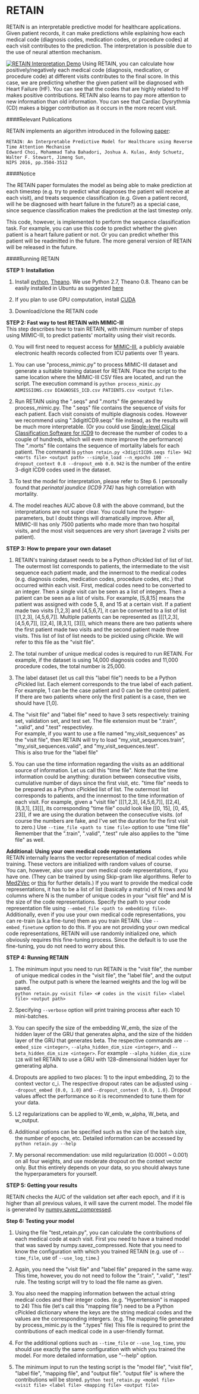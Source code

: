RETAIN
=========================================

RETAIN is an interpretable predictive model for healthcare applications. Given patient records, it can make predictions while explaining how each medical code (diagnosis codes, medication codes, or procedure codes) at each visit contributes to the prediction. The interpretation is possible due to the use of neural attention mechanism.

[![RETAIN Interpretation Demo](http://www.cc.gatech.edu/~echoi48/images/thumbnail.png)](https://youtu.be/co3lTOSgFlA?t=1m46s "RETAIN Interpretation Demo - Click to Watch!")
Using RETAIN, you can calculate how positively/negatively each medical code (diagnosis, medication, or procedure code) at different visits contributes to the final score. In this case, we are predicting whether the given patient will be diagnosed with Heart Failure (HF). You can see that the codes that are highly related to HF makes positive contributions. RETAIN also learns to pay more attention to new information than old information. You can see that Cardiac Dysrythmia (CD) makes a bigger contribution as it occurs in the more recent visit.

####Relevant Publications

RETAIN implements an algorithm introduced in the following [paper](http://papers.nips.cc/paper/6321-retain-an-interpretable-predictive-model-for-healthcare-using-reverse-time-attention-mechanism):

	RETAIN: An Interpretable Predictive Model for Healthcare using Reverse Time Attention Mechanism
	Edward Choi, Mohammad Taha Bahadori, Joshua A. Kulas, Andy Schuetz, Walter F. Stewart, Jimeng Sun,
	NIPS 2016, pp.3504-3512

####Notice

The RETAIN paper formulates the model as being able to make prediction at each timestep (e.g. try to predict what diagnoses the patient will receive at each visit), and treats sequence classification (e.g. Given a patient record, will he be diagnosed with heart failure in the future?) as a special case, since sequence classification makes the prediction at the last timestep only.

This code, however, is implemented to perform the sequence classification task. For example, you can use this code to predict whether the given patient is a heart failure patient or not. Or you can predict whether this patient will be readmitted in the future. The more general version of RETAIN will be released in the future.
	
####Running RETAIN

**STEP 1: Installation**  

1. Install [python](https://www.python.org/), [Theano](http://deeplearning.net/software/theano/index.html). We use Python 2.7, Theano 0.8. Theano can be easily installed in Ubuntu as suggested [here](http://deeplearning.net/software/theano/install_ubuntu.html#install-ubuntu)

2. If you plan to use GPU computation, install [CUDA](https://developer.nvidia.com/cuda-downloads)

3. Download/clone the RETAIN code  

**STEP 2: Fast way to test RETAIN with MIMIC-III**  
This step describes how to train RETAIN, with minimum number of steps using MIMIC-III, to predict patients' mortality using their visit records.

0. You will first need to request access for [MIMIC-III](https://mimic.physionet.org/gettingstarted/access/), a publicly avaiable electronic health records collected from ICU patients over 11 years. 

1. You can use "process_mimic.py" to process MIMIC-III dataset and generate a suitable training dataset for RETAIN. 
Place the script to the same location where the MIMIC-III CSV files are located, and run the script.
The execution command is `python process_mimic.py ADMISSIONS.csv DIAGNOSES_ICD.csv PATIENTS.csv <output file>`.

2. Run RETAIN using the ".seqs" and ".morts" file generated by process_mimic.py. 
The ".seqs" file contains the sequence of visits for each patient. Each visit consists of multiple diagnosis codes.
However we recommend using ".3digitICD9.seqs" file instead, as the results will be much more interpretable.
(Or you could use [Single-level Clical Classification Software for ICD9](https://www.hcup-us.ahrq.gov/toolssoftware/ccs/ccs.jsp#examples) to decrease the number of codes to a couple of hundreds, which will even more improve the performance)
The ".morts" file contains the sequence of mortality labels for each patient. 
The command is `python retain.py <3digitICD9.seqs file> 942 <morts file> <output path> --simple_load --n_epochs 100 --dropout_context 0.8 --dropout_emb 0.0`.
`942` is the number of the entire 3-digit ICD9 codes used in the dataset.

3. To test the model for interpretation, please refer to Step 6. I personally found that _perinatal jaundice (ICD9 774)_ has high correlation with mortality.

4. The model reaches AUC above 0.8 with the above command, but the interpretations are not super clear. 
You could tune the hyper-parameters, but I doubt things will dramatically improve. 
After all, MIMIC-III has only 7500 patients who made more than two hospital visits, and the most visit sequences are very short (average 2 visits per patient).

**STEP 3: How to prepare your own dataset**  

1. RETAIN's training dataset needs to be a Python cPickled list of list of list. The outermost list corresponds to patients, the intermediate to the visit sequence each patient made, and the innermost to the medical codes (e.g. diagnosis codes, medication codes, procedure codes, etc.) that occurred within each visit.
First, medical codes need to be converted to an integer. Then a single visit can be seen as a list of integers. Then a patient can be seen as a list of visits.
For example, [5,8,15] means the patient was assigned with code 5, 8, and 15 at a certain visit.
If a patient made two visits [1,2,3] and [4,5,6,7], it can be converted to a list of list [[1,2,3], [4,5,6,7]].
Multiple patients can be represented as [[[1,2,3], [4,5,6,7]], [[2,4], [8,3,1], [3]]], which means there are two patients where the first patient made two visits and the second patient made three visits.
This list of list of list needs to be pickled using cPickle. We will refer to this file as the "visit file".

2. The total number of unique medical codes is required to run RETAIN.
For example, if the dataset is using 14,000 diagnosis codes and 11,000 procedure codes, the total number is 25,000. 

3. The label dataset (let us call this "label file") needs to be a Python cPickled list. Each element corresponds to the true label of each patient. For example, 1 can be the case patient and 0 can be the control patient. If there are two patients where only the first patient is a case, then we should have [1,0].

4. The "visit file" and "label file" need to have 3 sets respectively: training set, validation set, and test set.
The file extension must be ".train", ".valid", and ".test" respectivley.  
For example, if you want to use a file named "my_visit_sequences" as the "visit file", then RETAIN will try to load "my_visit_sequences.train", "my_visit_sequences.valid", and "my_visit_sequences.test".  
This is also true for the "label file"

5. You can use the time information regarding the visits as an additional source of information. Let us call this "time file".
Note that the time information could be anything: duration between consecutive visits, cumulative number of days since the first visit, etc.
"time file" needs to be prepared as a Python cPickled list of list. The outermost list corresponds to patients, and the innermost to the time information of each visit.
For example, given a "visit file" [[[1,2,3], [4,5,6,7]], [[2,4], [8,3,1], [3]]], its corresponding "time file" could look like [[0, 15], [0, 45, 23]], if we are using the duration between the consecutive visits. (of course the numbers are fake, and I've set the duration for the first visit to zero.)
Use `--time_file <path to time file>` option to use "time file"
Remember that the ".train", ".valid", ".test" rule also applies to the "time file" as well.

**Additional: Using your own medical code representations**  
RETAIN internally learns the vector representation of medical codes while training. These vectors are initialized with random values of course.  
You can, however, also use your own medical code representations, if you have one. (They can be trained by using Skip-gram like algorithms. Refer to [Med2Vec](http://www.kdd.org/kdd2016/subtopic/view/multi-layer-representation-learning-for-medical-concepts) or [this](http://arxiv.org/abs/1602.03686) for further details.)
If you want to provide the medical code representations, it has to be a list of list (basically a matrix) of N rows and M columns where N is the number of unique codes in your "visit file" and M is the size of the code representations.
Specify the path to your code representation file using `--embed_file <path to embedding file>`.
Additionally, even if you use your own medical code representations, you can re-train (a.k.a fine-tune) them as you train RETAIN.
Use `--embed_finetune` option to do this. If you are not providing your own medical code representations, RETAIN will use randomly initialized one, which obviously requires this fine-tuning process. Since the default is to use the fine-tuning, you do not need to worry about this.

**STEP 4: Running RETAIN**  

1. The minimum input you need to run RETAIN is the "visit file", the number of unique medical codes in the "visit file", 
the "label file", and the output path. The output path is where the learned weights and the log will be saved.  
`python retain.py <visit file> <# codes in the visit file> <label file> <output path>`  

2. Specifying `--verbose` option will print training process after each 10 mini-batches.

3. You can specify the size of the embedding W_emb, the size of the hidden layer of the GRU that generates alpha, and the size of the hidden layer of the GRU that generates beta.
The respective commands are `--embed_size <integer>`, `--alpha_hidden_dim_size <integer>`, and `--beta_hidden_dim_size <integer>`.
For example `--alpha_hidden_dim_size 128` will tell RETAIN to use a GRU with 128-dimensional hidden layer for generating alpha.

4. Dropouts are applied to two places: 1) to the input embedding, 2) to the context vector c_i. The respective dropout rates can be adjusted using `--dropout_embed {0.0, 1.0}` and `--dropout_context {0.0, 1.0}`. Dropout values affect the performance so it is recommended to tune them for your data.

5. L2 regularizations can be applied to W_emb, w_alpha, W_beta, and w_output.

6. Additional options can be specified such as the size of the batch size, the number of epochs, etc. Detailed information can be accessed by `python retain.py --help`

7. My personal recommendation: use mild regularization (0.0001 ~ 0.001) on all four weights, and use moderate dropout on the context vector only. But this entirely depends on your data, so you should always tune the hyperparameters for yourself.

**STEP 5: Getting your results**  

RETAIN checks the AUC of the validation set after each epoch, and if it is higher than all previous values, it will save the current model. The model file is generated by [numpy.savez_compressed](http://docs.scipy.org/doc/numpy-1.10.1/reference/generated/numpy.savez_compressed.html).

**Step 6: Testing your model**

1. Using the file "test_retain.py", you can calculate the contributions of each medical code at each visit. First you need to have a trained model that was saved by numpy.savez_compressed. Note that you need to know the configuration with which you trained RETAIN (e.g. use of `--time_file`, use of `--use_log_time`.)

2. Again, you need the "visit file" and "label file" prepared in the same way. This time, however, you do not need to follow the ".train", ".valid", ".test" rule. The testing script will try to load the file name as given.

3. You also need the mapping information between the actual string medical codes and their integer codes. 
(e.g. "Hypertension" is mapped to 24) 
This file (let's call this "mapping file") need to be a Python cPickled dictionary where the keys are the string medical codes and the values are the corresponding intergers. 
(e.g. The mapping file generated by process_mimic.py is the ".types" file)
This file is required to print the contributions of each medical code in a user-friendly format. 

4. For the additional options such as `--time_file` or `--use_log_time`, you should use exactly the same configuration with which you trained the model. For more detailed information, use "--help" option.

5. The minimum input to run the testing script is the "model file", "visit file", "label file", "mapping file", and "output file". "output file" is where the contributions will be stored.
`python test_retain.py <model file> <visit file> <label file> <mapping file> <output file>`
